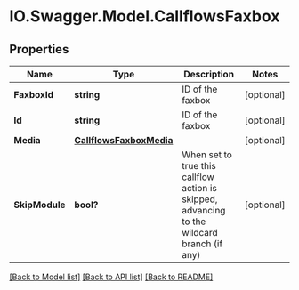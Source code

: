 # IO.Swagger.Model.CallflowsFaxbox
## Properties

Name | Type | Description | Notes
------------ | ------------- | ------------- | -------------
**FaxboxId** | **string** | ID of the faxbox | [optional] 
**Id** | **string** | ID of the faxbox | [optional] 
**Media** | [**CallflowsFaxboxMedia**](CallflowsFaxboxMedia.md) |  | [optional] 
**SkipModule** | **bool?** | When set to true this callflow action is skipped, advancing to the wildcard branch (if any) | [optional] 

[[Back to Model list]](../README.md#documentation-for-models) [[Back to API list]](../README.md#documentation-for-api-endpoints) [[Back to README]](../README.md)

